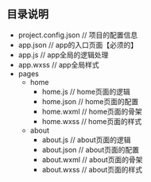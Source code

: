 ## 目录说明

- project.config.json // 项目的配置信息
- app.json // app的入口页面【必须的】
- app.js // app全局的逻辑处理
- app.wxss // app全局样式
- pages
  - home
    - home.js // home页面的逻辑
    - home.json // home页面的配置
    - home.wxml // home页面的骨架
    - home.wxss // home页面的样式
  - about
    - about.js // about页面的逻辑
    - about.json // about页面的配置
    - about.wxml // about页面的骨架
    - about.wxss // about页面的样式